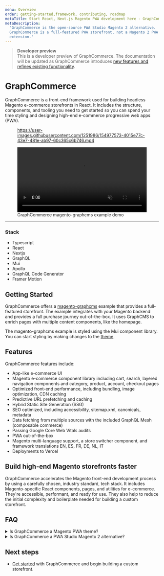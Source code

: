 ```yaml
---
menu: Overview
order: getting-started,framework, contributing, roadmap
metaTitle: Start React, Next.js Magento PWA development here - GraphCommerce
metaDescription:
  'GraphCommerce is the open-source PWA Studio Magento 2 alternative.
  GraphCommerce is a full-featured PWA storefront, not a Magento 2 PWA
  extension.'
---
```


> **Developer preview**  
> This is a developer preview of GraphCommerce. The documentation will be
> updated as GraphCommerce introduces
> [new features and refines existing functionality](https://github.com/graphcommerce-org/graphcommerce/releases).

# GraphCommerce

GraphCommerce is a front-end framework used for building headless Magento
e-commerce storefronts in React. It includes the structure, components, and
tooling you need to get started so you can spend your time styling and designing
high-end e-commerce progressive web apps (PWA).

<figure>

https://user-images.githubusercontent.com/1251986/154977573-4015e77c-43e7-481e-ab97-60c365c6b746.mp4

<video width="100%" controls autoPlay loop muted playsInline>
<source src="https://user-images.githubusercontent.com/1251986/154977573-4015e77c-43e7-481e-ab97-60c365c6b746.mp4" type="video/mp4"/>
</video>

  <figcaption>GraphCommerce magento-graphcms example demo</figcaption>
</figure>

---

### Stack

- Typescript
- React
- Nextjs
- GraphQL
- Mui
- Apollo
- GraphQL Code Generator
- Framer Motion

## Getting Started

GraphCommerce offers a [magento-graphcms](./getting-started/readme.md) example
that provides a full-featured storefront. The example integrates with your
Magento backend and provides a full purchase journey out-of-the-box. It uses
GraphCMS to enrich pages with multiple content components, like the homepage.

The magento-graphcms example is styled using the Mui component library. You can
start styling by making changes to the [theme](./framework/theming.md).

## Features

GraphCommerce features include:

- App-like e-commerce UI
- Magento e-commerce component library including cart, search, layered
  navigation components and category, product, account, checkout pages
- Optimized front-end performance, including bundling, image optimization, CDN
  caching
- Predictive URL prefetching and caching
- Hybrid Static Site Generation (SSG)
- SEO optimized, including accessibility, sitemap.xml, canonicals, metadata
- Data fetching from multiple sources with the included GraphQL Mesh (composable
  commerce)
- Passing Google Core Web Vitals audits
- PWA out-of-the-box
- Magento multi-language support, a store switcher component, and framework
  translations EN, ES, FR, DE, NL, IT
- Deployments to Vercel

## Build high-end Magento storefronts faster

GraphCommerce accelerates the Magento front-end development process by using a
carefully chosen, industry standard, tech stack. It includes Magento-specific
React components, pages, and utilities for e-commerce. They're accessible,
performant, and ready for use. They also help to reduce the initial complexity
and boilerplate needed for building a custom storefront.

## FAQ

<div>
<details>
<summary>Is GraphCommerce a Magento PWA theme?</summary>

### Is GraphCommerce a Magento PWA theme?

GraphCommerce is not a Magento PWA theme, nor is it a Magento 2 PWA extension. A
Magento theme is tightly integrated in the Magento codebase, where a
GraphCommerce storefront runs as a separate application.

GraphCommerce can be deployed on the same or a different server than the Magento
backend is hosted on. All data is fetched from the Magento 2 GraphQL API. Once
you finish GraphCommerce Magento PWA development and you are ready to launch,
the regular Magento front-end (theme and extensions) can be decommissioned.

</details>

<details>
<summary>Is GraphCommerce a PWA Studio Magento 2 alternative?</summary>

### Is GraphCommerce a PWA Studio Magento 2 alternative?

Yes, GraphCommerce is suitable as an alternative to Magento 2 PWA Studio.
GraphCommerce is built with modern, open-source javascript frameworks and
libraries. Unlike PWA Studio for Magento 2, it features an app-like e-commerce
user interface, Hybrid Static Site Generation (SSG) and has the ability to fetch
data from multiple sources (composable commerce).
[Get started](./getting-started/create.md) with GraphCommerce if you're looking
for a PWA Studio Magento 2 alternative and would like to start with Magento PWA
development.

</details>
</div>

## Next steps

- [Get started](./getting-started/create.md) with GraphCommerce and begin
  building a custom storefront.
